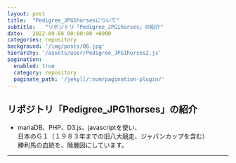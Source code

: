 ```yaml
---
layout: post
title:  "Pedigree_JPG1horsesについて"
subtitle:   "リポジトリ「Pedigree_JPG1horses」の紹介"
date:   2022-09-08 00:00:00 +0900
categories: repository
background: '/img/posts/06.jpg'
hierarchy: '/assets/user/Pedigree_JPG1horses2.js'
pagination: 
  enabled: true
  category: repository
  paginate_path: '/jekyll/:num/pagination-plugin/'
---
```


## リポジトリ「Pedigree_JPG1horses」の紹介
- mariaDB、PHP、D3.js、javascriptを使い、  
日本のＧ１（１９８３年までの旧八大競走、ジャパンカップを含む）  
勝利馬の血統を、階層図にしています。

---

<div id="mychart" style="width:100%; height:100%;"></div>

---
- プログラムの中身を知りたい方は[**こちら**](https://github.com/u-10bei/Pedigree_JPG1horses)
